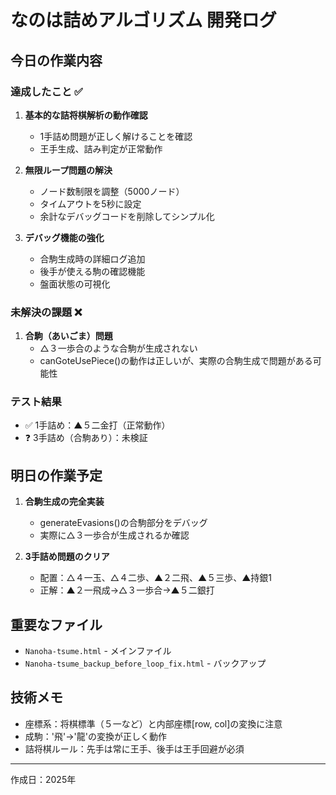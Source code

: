 # なのは詰めアルゴリズム 開発ログ

## 今日の作業内容

### 達成したこと ✅
1. **基本的な詰将棋解析の動作確認**
   - 1手詰め問題が正しく解けることを確認
   - 王手生成、詰み判定が正常動作

2. **無限ループ問題の解決**
   - ノード数制限を調整（5000ノード）
   - タイムアウトを5秒に設定
   - 余計なデバッグコードを削除してシンプル化

3. **デバッグ機能の強化**
   - 合駒生成時の詳細ログ追加
   - 後手が使える駒の確認機能
   - 盤面状態の可視化

### 未解決の課題 ❌
1. **合駒（あいごま）問題**
   - △３一歩合のような合駒が生成されない
   - canGoteUsePiece()の動作は正しいが、実際の合駒生成で問題がある可能性

### テスト結果
- ✅ 1手詰め：▲５二金打（正常動作）
- ❓ 3手詰め（合駒あり）：未検証

## 明日の作業予定
1. **合駒生成の完全実装**
   - generateEvasions()の合駒部分をデバッグ
   - 実際に△３一歩合が生成されるか確認

2. **3手詰め問題のクリア**
   - 配置：△４一玉、△４二歩、▲２二飛、▲５三歩、▲持銀1
   - 正解：▲２一飛成→△３一歩合→▲５二銀打

## 重要なファイル
- `Nanoha-tsume.html` - メインファイル
- `Nanoha-tsume_backup_before_loop_fix.html` - バックアップ

## 技術メモ
- 座標系：将棋標準（５一など）と内部座標[row, col]の変換に注意
- 成駒：'飛'→'龍'の変換が正しく動作
- 詰将棋ルール：先手は常に王手、後手は王手回避が必須

---
作成日：2025年